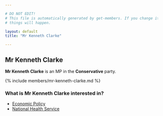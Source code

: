 ```yaml
---

# DO NOT EDIT!
# This file is automatically generated by get-members. If you change it, bad
# things will happen.

layout: default
title: "Mr Kenneth Clarke"

---
```


## Mr Kenneth Clarke

**Mr Kenneth Clarke** is an MP in the **Conservative** party.

{% include members/mr-kenneth-clarke.md %}

### What is Mr Kenneth Clarke interested in?


* [Economic Policy](/interests/economic-policy.html)
* [National Health Service](/interests/national-health-service.html)

